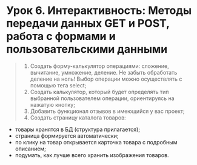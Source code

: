# Урок 6. Интерактивность: Методы передачи данных GET и POST, работа с формами и пользовательскими данными

> 1.  Создать форму-калькулятор операциями: сложение, вычитание, умножение, деление. Не забыть обработать деление на ноль! Выбор операции можно осуществлять с помощью тега select;
> 2. Создать калькулятор, который будет определять тип выбранной пользователем операции, ориентируясь на нажатую кнопку;
> 3. Добавить функционал отзывов в имеющийся у вас проект;
> 4. Создать страницу каталога товаров:
 * товары хранятся в БД (структура прилагается);
 * страница формируется автоматически;
 * по клику на товар открывается карточка товара с подробным описанием;
 * подумать, как лучше всего хранить изображения товаров.
